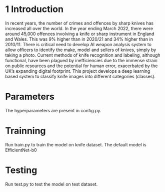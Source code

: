 # 1 Introduction

In recent years, the number of crimes and offences by sharp knives has increased all over the world. In
the year ending March 2022, there were around 45,000 offences involving a knife or sharp instrument in
England and Wales. This was 9% higher than in 2020/21 and 34% higher than in 2010/11. There is critical
need to develop AI weapon analysis system to allow officers to identify the make, model and sellers of
knives, simply by taking a photo. Current methods of knife recognition and labeling, although functional,
have been plagued by inefficiencies due to the immense strain on public resources and the potential for
human error, exacerbated by the UK’s expanding digital footprint. This project develops a deep
learning based system to classify knife images into different categories (classes).

# Parameters
The hyperparameters are present in config.py.

# Trainning
Run train.py to train the model on knife dataset. The default model is EfficientNet-b0

# Testing
Run test.py to test the model on test dataset.
